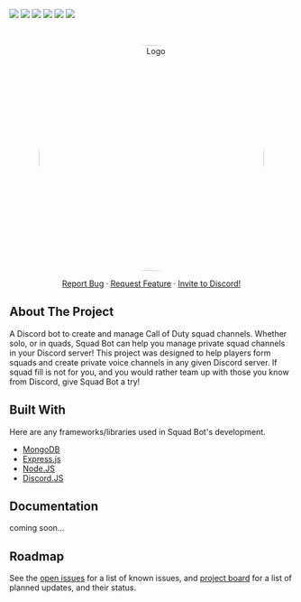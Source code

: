 <!-- PROJECT SHIELDS -->
[![][readme-shield]][readme-url]
[![][version-shield]][version-url]
![][contributors-shield]
[![][issues-shield]][issues-url]
![][lisence-shield]
![][keywords-shield]



<!-- PROJECT LOGO -->
<br />
<p align="center">
  <a href="#">
    <img src="https://imgur.com/DFOtb1J.jpg" alt="Logo" width="400" style="border-radius: 50%;">
  </a>

  <!-- <h3 align="center">[COD]Squad Bot</h3> -->

  <p align="center">
    <a href="https://github.com/ALCHElVlY/cod-squad-bot/issues">Report Bug</a>
    ·
    <a href="https://github.com/ALCHElVlY/cod-squad-bot/issues">Request Feature</a>
    ·
    <!-- <a href="https://discord.com/api/oauth2/authorize?client_id=1049822652166049822&permissions=1099799989264&scope=bot">Invite to Discord!</a> -->
    <a href="#">Invite to Discord!</a>
  </p>
</p>



<!-- ABOUT THE PROJECT -->
## About The Project

A Discord bot to create and manage Call of Duty squad channels. Whether solo, or in quads, Squad Bot can help you manage private squad channels in your Discord server! 
This project was designed to help players form squads and create private voice channels in any given Discord server. If squad fill is not for you, and you would rather team up with those you know from Discord, give Squad Bot a try!



## Built With

Here are any frameworks/libraries used in Squad Bot's development.
* [MongoDB](https://www.mongodb.com/home)
* [Express.js](https://expressjs.com/)
* [Node.JS](https://nodejs.org/en/)
* [Discord.JS](https://discord.js.org/#/)



<!-- Documentation -->
## Documentation

coming soon...



<!-- ROADMAP -->
## Roadmap

See the [open issues](https://github.com/ALCHElVlY/cod-squad-bot/issues) for a list of known issues, and [project board](https://github.com/ALCHElVlY/cod-squad-bot/projects/1) for a list of planned updates, and their status.



<!-- MARKDOWN LINKS & IMAGES -->
[readme-shield]: https://img.shields.io/badge/readme%20style-standard-blue.svg?style=for-the-badge
[readme-url]: https://github.com/ALCHElVlY/cod-squad-bot#readme
[version-shield]: https://img.shields.io/github/v/tag/ALCHElVlY/cod-squad-bot?label=version&style=for-the-badge
[version-url]: https://github.com/ALCHElVlY/cod-squad-bot/releases
[issues-shield]: https://img.shields.io/github/issues/ALCHElVlY/cod-squad-bot?color=blue&style=for-the-badge
[issues-url]: https://github.com/ALCHElVlY/cod-squad-bot/issues
[contributors-shield]: https://img.shields.io/github/contributors/ALCHElVlY/cod-squad-bot?color=blue&style=for-the-badge
[lisence-shield]: https://img.shields.io/github/package-json/license/ALCHElVlY/cod-squad-bot?style=for-the-badge
[keywords-shield]: https://img.shields.io/github/package-json/keywords/ALCHElVlY/cod-squad-bot?color=blue&style=for-the-badge
